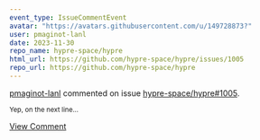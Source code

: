 ```yaml
---
event_type: IssueCommentEvent
avatar: "https://avatars.githubusercontent.com/u/149728873?"
user: pmaginot-lanl
date: 2023-11-30
repo_name: hypre-space/hypre
html_url: https://github.com/hypre-space/hypre/issues/1005
repo_url: https://github.com/hypre-space/hypre
---
```


<a href='https://github.com/pmaginot-lanl' target='_blank'>pmaginot-lanl</a> commented on issue <a href='https://github.com/hypre-space/hypre/issues/1005' target='_blank'>hypre-space/hypre#1005</a>.

<small>Yep, on the next line...</small>

<a href='https://github.com/hypre-space/hypre/issues/1005' target='_blank'>View Comment</a>